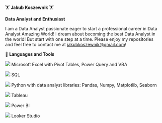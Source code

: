 🏋️ **Jakub Koszewnik** 🏋️

**Data Analyst and Enthusiast**

I am a Data Analyst passionate eager to start a professional career in Data Analyst Amazing World! I dream about becoming the best Data Analyst in the world! But start with one step at a time. Please enjoy my repositories and feel free to contact me at jakubkoszewnik@gmail.com!

🧰 **Languages and Tools**

<img src="https://img.icons8.com/color/120/000000/microsoft-excel-2019.png"/> Microsoft Excel with Pivot Tables, Power Query and VBA

<img src="https://img.icons8.com/color/120/000000/sql.png"/> SQL

<img src="https://img.icons8.com/color/120/000000/python.png"/> Python with data analyst libraries: Pandas, Numpy, Matplotlib, Seaborn

<img src="https://img.icons8.com/color/120/000000/tableau-software.png"/> Tableau

<img src="https://img.icons8.com/color/120/000000/power-bi.png"/> Power BI

<img src="https://img.icons8.com/color/120/000000/looker-platform.png"/> Looker Studio
